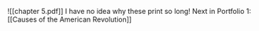 ![[chapter 5.pdf]]
I have no idea why these print so long!
Next in Portfolio 1: [[Causes of the American Revolution]]